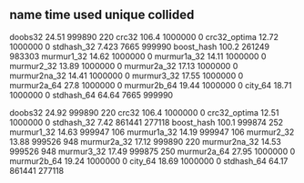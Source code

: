   name          time used         unique      collided
-----------------------------------------------
doobs32            24.51         999890            220
crc32              106.4        1000000              0
crc32_optima       12.72        1000000              0
stdhash_32         7.423           7665         999990
boost_hash         100.2         261249         983303
murmur1_32         14.62        1000000              0
murmur1a_32        14.11        1000000              0
murmur2_32         13.89        1000000              0
murmur2a_32        17.13        1000000              0
murmur2na_32       14.41        1000000              0
murmur3_32         17.55        1000000              0
murmur2a_64         27.8        1000000              0
murmur2b_64        19.44        1000000              0
city_64            18.71        1000000              0
stdhash_64         64.64           7665         999990

doobs32            24.92         999890            220
crc32              106.4        1000000              0
crc32_optima       12.51        1000000              0
stdhash_32          7.42         861441         277118
boost_hash         100.1         999874            252
murmur1_32         14.63         999947            106
murmur1a_32        14.19         999947            106
murmur2_32         13.88         999526            948
murmur2a_32        17.12         999890            220
murmur2na_32       14.53         999526            948
murmur3_32         17.49         999875            250
murmur2a_64        27.95        1000000              0
murmur2b_64        19.24        1000000              0
city_64            18.69        1000000              0
stdhash_64         64.17         861441         277118

